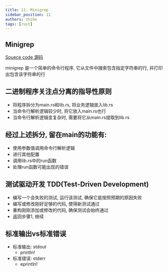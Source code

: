 ```yaml
---
title: 11. Minigrep
sidebar_position: 11
authors: zhihe
tags: [rust]
---
```


## Minigrep
[Souece code 源码](https://github.com/pingzhihe/Hello-Cargo/tree/master/minigrep)

minigrep 是一个简单的命令行程序, 它从文件中搜索包含指定字符串的行, 并打印出包含该字符串的行

## 二进制程序关注点分离的指导性原则
* 将程序拆分为main.rs和lib.rs, 将业务逻辑放入lib.rs
* 当命令行解析逻辑较少时, 将它放入main.rs也行
* 当命令行解析逻辑变复杂时, 需要将它从main.rs提取到lib.rs

## 经过上述拆分, 留在main的功能有:
* 使用参数值调用命令行解析逻辑
* 进行其他配置
* 调用lib.rs中的run函数
* 处理run函数可能出现的错误

## 测试驱动开发 TDD(Test-Driven Development)
* 编写一个会失败的测试, 运行该测试, 确保它是按照预期的原因失败
* 编写或修改刚好足够的代码, 使得新测试通过
* 重构刚刚添加或修改的代码, 确保测试会始终通过
* 返回步骤1, 继续

## 标准输出vs标准错误
* 标准输出: stdout
    * println!
* 标准错误: stderr
    * eprintln!

